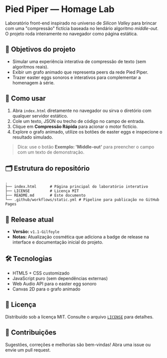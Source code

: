 # Pied Piper — Homage Lab

Laboratório front-end inspirado no universo de *Silicon Valley* para brincar com uma "compressão" fictícia baseada no lendário algoritmo *middle-out*. O projeto roda inteiramente no navegador como página estática.

## 🎯 Objetivos do projeto

- Simular uma experiência interativa de compressão de texto (sem algoritmos reais).
- Exibir um grafo animado que representa peers da rede Pied Piper.
- Trazer easter eggs sonoros e interativos para complementar a homenagem à série.

## 🚀 Como usar

1. Abra `index.html` diretamente no navegador ou sirva o diretório com qualquer servidor estático.
2. Cole um texto, JSON ou trecho de código no campo de entrada.
3. Clique em **Compressão Rápida** para acionar o motor fictício.
4. Explore o grafo animado, utilize os botões de easter eggs e inspecione o resultado simulado.

> Dica: use o botão **Exemplo: 'Middle-out'** para preencher o campo com um texto de demonstração.

## 🗂️ Estrutura do repositório

```
.
├── index.html      # Página principal do laboratório interativo
├── LICENSE         # Licença MIT
├── README.md       # Este documento
└── .github/workflows/static.yml # Pipeline para publicação no GitHub Pages
```

## 🔖 Release atual

- **Versão:** `v1.1-Gilfoyle`
- **Notas:** Atualização cosmética que adiciona a badge de release na interface e documentação inicial do projeto.

## 🛠️ Tecnologias

- HTML5 + CSS customizado
- JavaScript puro (sem dependências externas)
- Web Audio API para o easter egg sonoro
- Canvas 2D para o grafo animado

## 📜 Licença

Distribuído sob a licença MIT. Consulte o arquivo [`LICENSE`](LICENSE) para detalhes.

## 🤝 Contribuições

Sugestões, correções e melhorias são bem-vindas! Abra uma issue ou envie um pull request.
